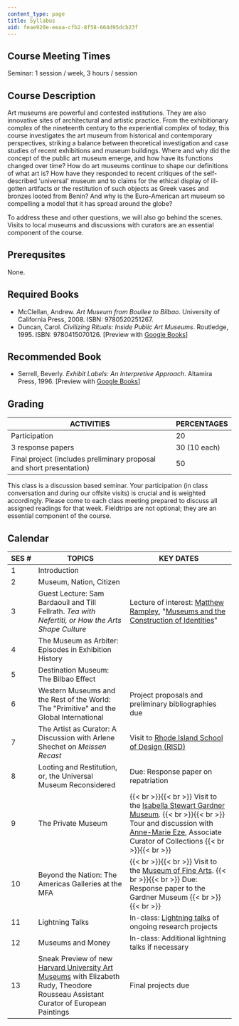 ```yaml
---
content_type: page
title: Syllabus
uid: feae920e-eeaa-cfb2-8f58-664d95dcb23f
---
```


Course Meeting Times
--------------------

Seminar: 1 session / week, 3 hours / session

Course Description
------------------

Art museums are powerful and contested institutions. They are also innovative sites of architectural and artistic practice. From the exhibitionary complex of the nineteenth century to the experiential complex of today, this course investigates the art museum from historical and contemporary perspectives, striking a balance between theoretical investigation and case studies of recent exhibitions and museum buildings. Where and why did the concept of the public art museum emerge, and how have its functions changed over time? How do art museums continue to shape our definitions of what art is? How have they responded to recent critiques of the self-described 'universal' museum and to claims for the ethical display of ill-gotten artifacts or the restitution of such objects as Greek vases and bronzes looted from Benin? And why is the Euro-American art museum so compelling a model that it has spread around the globe?

To address these and other questions, we will also go behind the scenes. Visits to local museums and discussions with curators are an essential component of the course.

Prerequsites
------------

None.

Required Books
--------------

*   McClellan, Andrew. _Art Museum from Boullee to Bilbao_. University of California Press, 2008. ISBN: 9780520251267.
*   Duncan, Carol. _Civilizing Rituals: Inside Public Art Museums_. Routledge, 1995. ISBN: 9780415070126. \[Preview with [Google Books](http://books.google.com/books?id=KxU1ZLnIzfcC&pg=PAfrontcover)\]

Recommended Book
----------------

*   Serrell, Beverly. _Exhibit Labels: An Interpretive Approach_. Altamira Press, 1996. \[Preview with [Google Books](http://books.google.com/books?id=wgKGCj63YiwC&pg=PAfrontcover)\]

Grading
-------

| ACTIVITIES | PERCENTAGES |
| --- | --- |
| Participation | 20 |
| 3 response papers | 30 (10 each) |
| Final project (includes preliminary proposal and short presentation) | 50 

This class is a discussion based seminar. Your participation (in class conversation and during our offsite visits) is crucial and is weighted accordingly. Please come to each class meeting prepared to discuss all assigned readings for that week. Fieldtrips are not optional; they are an essential component of the course.

Calendar
--------

| SES # | TOPICS | KEY DATES |
| --- | --- | --- |
| 1 | Introduction | &nbsp; |
| 2 | Museum, Nation, Citizen | &nbsp; |
| 3 | Guest Lecture: Sam Bardaouil and Till Fellrath. _Tea with Nefertiti, or How the Arts Shape Culture_ | Lecture of interest: [Matthew Rampley](http://www.birmingham.ac.uk/staff/profiles/historyofart/rampley-matthew.aspx), "[Museums and the Construction of Identities](https://www.birmingham.ac.uk/schools/lcahm/departments/historyofart/news/2014/rampley-harvard-lecture.aspx)" |
| 4 | The Museum as Arbiter: Episodes in Exhibition History | &nbsp; |
| 5 | Destination Museum: The Bilbao Effect | &nbsp; |
| 6 | Western Museums and the Rest of the World: The "Primitive" and the Global International | Project proposals and preliminary bibliographies due |
| 7 | The Artist as Curator: A Discussion with Arlene Shechet on _Meissen Recast_ | Visit to [Rhode Island School of Design (RISD)](http://www.risd.edu/) |
| 8 | Looting and Restitution, or, the Universal Museum Reconsidered | Due: Response paper on repatriation |
| 9 | The Private Museum |  {{< br >}}{{< br >}} Visit to the [Isabella Stewart Gardner Museum](http://www.gardnermuseum.org/home). {{< br >}}{{< br >}} Tour and discussion with [Anne-Marie Eze](http://courtauld.academia.edu/AnneMarieEze), Associate Curator of Collections {{< br >}}{{< br >}}  |
| 10 | Beyond the Nation: The Americas Galleries at the MFA |  {{< br >}}{{< br >}} Visit to the [Museum of Fine Arts](http://www.mfa.org/). {{< br >}}{{< br >}} Due: Response paper to the Gardner Museum {{< br >}}{{< br >}}  |
| 11 | Lightning Talks | In-class: [Lightning talks](http://en.wikipedia.org/wiki/Lightning_talk) of ongoing research projects |
| 12 | Museums and Money | In-class: Additional lightning talks if necessary |
| 13 | Sneak Preview of new [Harvard University Art Museums](http://www.harvardartmuseums.org/) with Elizabeth Rudy, Theodore Rousseau Assistant Curator of European Paintings | Final projects due